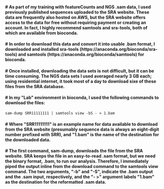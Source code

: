 <h4># As part of my training with featureCounts and NGS .sam data, I used previously published sequences uploaded to the SRA website. These data are frequently also hosted on AWS, but the SRA website offers access to the data for free without requiring payment or creating an account. In fact, I highly recommend samtools and sra-tools, both of which are available from bioconda.</h4>

<h4># In order to download this data and convert it into usable .bam format, I downloaded and installed sra-tools (https://anaconda.org/bioconda/sra-tools) and samtools (https://anaconda.org/bioconda/samtools) for bioconda.</h4>

<h4># Once installed, downloading the data sets is not difficult, but it can be time consuming. The NGS data sets I used averaged nearly 3 GB each; using residential internet, it took most of a day to download sixe of these files from the SRA database.</h4>

<h4># In my "Lab" environment in bioconda, I used the following commands to download the files:</h4>

```
sam-dump SRR11111111 | samtools view -bS - > 1.bam
```

<h4># Where "SRR11111111" is an example name for data available to download from the SRA website (presumably sequence data is always an eight-digit number prefixed with SRR), and "1.bam" is the name of the destination for the downloaded data.</h4>

<h4># The first command, sam-dump, downloads the file from the SRA website. SRA keeps the file in an easy-to-read .sam format, but we need the binary format, .bam, to run our analysis. Therefore, I immediately piped the output inline from the download command to the samtools view command. The two arguments, "-b" and "-S", indicate the .bam output and the .sam input, respectively, and the "- >" argument labels "1.bam" as the destination for the reformatted .sam data.</h4>
